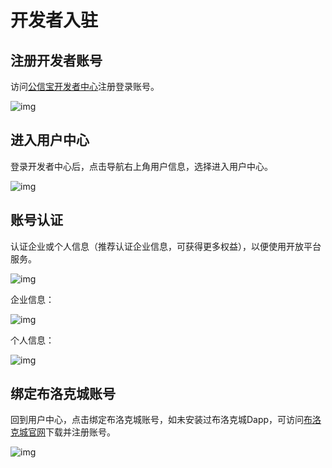 # 开发者入驻

## 注册开发者账号

访问[公信宝开发者中心](https://developer.gxb.io/)注册登录账号。

![img](/img/d-1-1.png)

## 进入用户中心

登录开发者中心后，点击导航右上角用户信息，选择进入用户中心。

![img](/img/d-1-2.png)

## 账号认证

认证企业或个人信息（推荐认证企业信息，可获得更多权益），以便使用开放平台服务。

![img](/img/d-1-3.png)

企业信息：

![img](/img/d-1-4.png)

个人信息：

![img](/img/d-1-5.png)

## 绑定布洛克城账号

回到用户中心，点击绑定布洛克城账号，如未安装过布洛克城Dapp，可访问[布洛克城官网](https://blockcity.gxb.io/download/)下载并注册账号。

![img](/img/d-1-6.png)
